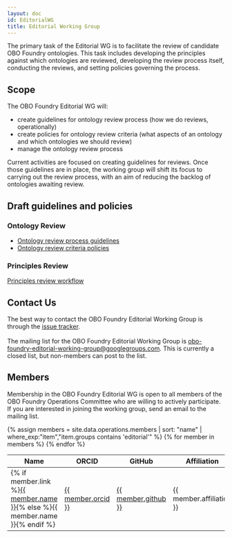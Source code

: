 ```yaml
---
layout: doc
id: EditorialWG
title: Editorial Working Group
---
```


The primary task of the Editorial WG is to facilitate the review of candidate OBO Foundry ontologies. This task includes developing the principles against which ontologies are reviewed, developing the review process itself, conducting the reviews, and setting policies governing the process.

## Scope

The OBO Foundry Editorial WG will:

- create guidelines for ontology review process (how we do reviews, operationally)
- create policies for ontology review criteria (what aspects of an ontology and which ontologies we should review)
- manage the ontology review process

Current activities are focused on creating guidelines for reviews. Once those guidelines are in place, the working group will shift its focus to carrying out the review process, with an aim of reducing the backlog of ontologies awaiting review.

## Draft guidelines and policies

### Ontology Review

- [Ontology review process guidelines](/docs/ReviewProcessGuidelines.html)
- [Ontology review criteria policies](/docs/ReviewCriteriaPolicies.html)

### Principles Review

[Principles review workflow](/docs/PrinciplesReviewWorkflow.html)

## Contact Us

The best way to contact the OBO Foundry Editorial Working Group is through the <a href='https://github.com/OBOFoundry/OBOFoundry.github.io/issues/'>issue tracker</a>.<br>
<br>
The mailing list for the OBO Foundry Editorial Working Group is <a href='mailto:obo-foundry-editorial-working-group@googlegroups.com'>obo-foundry-editorial-working-group@googlegroups.com</a>. This is currently a closed list, but non-members can post to the list.

## Members

Membership in the OBO Foundry Editorial WG is open to all members of the OBO Foundry Operations Committee who are willing to actively participate. If you are interested in joining the working group, send an email to the mailing list.

<table class="table table-striped table-hover">
<thead>
<tr>
    <th role="columnheader">Name</th>
    <th role="columnheader">ORCID</th>
    <th role="columnheader">GitHub</th>
    <th role="columnheader">Affiliation</th>
    <th role="columnheader">Country</th>
</tr>
</thead>
<tbody>
{% assign members = site.data.operations.members | sort: "name" | where_exp:"item","item.groups contains 'editorial'" %}
{% for member in members %}
<tr>
    <td>{% if member.link %}<a href="{{ member.link }}">{{ member.name }}</a>{% else %}{{ member.name }}{% endif %}</td>
    <td><a href="https://orcid.org/{{ member.orcid }}">{{ member.orcid }}</a></td>
    <td><a href="https://github.com/{{ member.github }}">{{ member.github }}</a></td>
    <td>{{ member.affiliation }}</td>
    <td>{{ member.country }}</td>
</tr>
{% endfor %}
</tbody>
</table>
